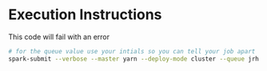 # Execution Instructions

This code will fail with an error

```bash
# for the queue value use your intials so you can tell your job apart
spark-submit --verbose --master yarn --deploy-mode cluster --queue jrh main.py
```